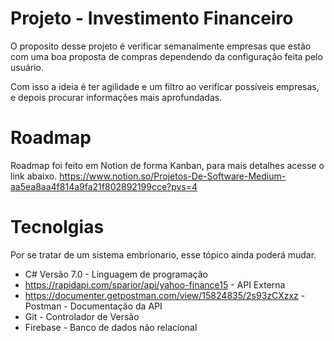 ﻿# Projeto - Investimento Financeiro
O proposito desse projeto é verificar semanalmente empresas que estão com uma boa proposta de compras dependendo da configuração feita pelo usuário.

Com isso a ideia é ter agilidade e um filtro ao verificar possíveis empresas, e depois procurar informações mais aprofundadas.

# Roadmap 

Roadmap foi feito em Notion de forma Kanban, para mais detalhes acesse o link abaixo.
https://www.notion.so/Projetos-De-Software-Medium-aa5ea8aa4f814a9fa21f802892199cce?pvs=4

# Tecnolgias

Por se tratar de um sistema embrionario, esse tópico ainda poderá mudar.

- C# Versão 7.0 - Linguagem de programação
- https://rapidapi.com/sparior/api/yahoo-finance15 - API Externa
- https://documenter.getpostman.com/view/15824835/2s93zCXzxz - Postman - Documentação da API 
- Git - Controlador de Versão
- Firebase - Banco de dados não relacional